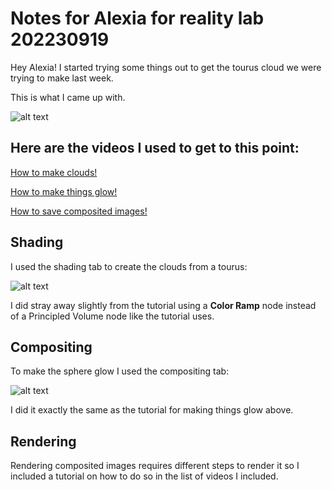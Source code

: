 # Notes for Alexia for reality lab 202230919

Hey Alexia! I started trying some things out to get the tourus cloud we were trying to make last week. 

This is what I came up with. 

![alt text](https://files.slack.com/files-pri/T0HTW3H0V-F05T2P7D1HA/screenshot_2023-09-19_at_12.29.18_pm.png?pub_secret=9be5911f73)

## Here are the videos I used to get to this point:

[How to make clouds!](https://youtu.be/AUMnb0UYE5g?feature=shared)

[How to make things glow!](https://youtu.be/ck3x6yzl2uA?feature=shared)

[How to save composited images!](https://youtu.be/napMtY5Tyx8?feature=shared)

## Shading

I used the shading tab to create the clouds from a tourus:

![alt text](https://files.slack.com/files-pri/T0HTW3H0V-F05T0AHU34J/screenshot_2023-09-19_at_12.34.57_pm.png?pub_secret=9201d46d2d)

I did stray away slightly from the tutorial using a **Color Ramp** node instead of a Principled Volume node like the tutorial uses. 

## Compositing

To make the sphere glow I used the compositing tab: 

![alt text](https://files.slack.com/files-pri/T0HTW3H0V-F05SKQ7ULCX/screenshot_2023-09-19_at_12.35.09_pm.png?pub_secret=e669541a3c)

I did it exactly the same as the tutorial for making things glow above.

## Rendering

Rendering composited images requires different steps to render it so I included a tutorial on how to do so in the list of videos I included.